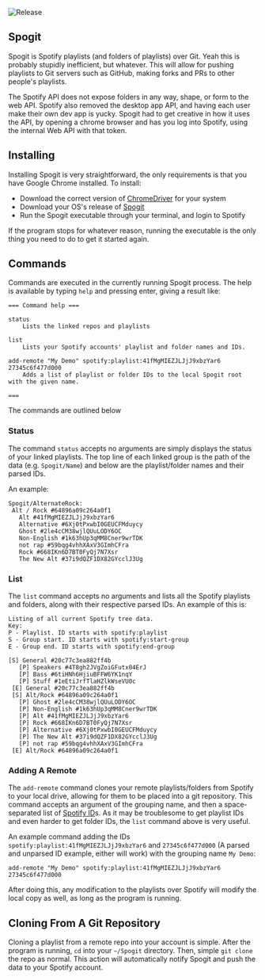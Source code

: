 ![Release](https://github.com/RubbaBoy/Spogit/workflows/Release/badge.svg)

## Spogit

Spogit is Spotify playlists (and folders of playlists) over Git. Yeah this is probably stupidly inefficient, but whatever. This will allow for pushing playlists to Git servers such as GitHub, making forks and PRs to other people's playlists.

The Spotify API does not expose folders in any way, shape, or form to the web API. Spotify also removed the desktop app API, and having each user make their own dev app is yucky. Spogit had to get creative in how it uses the API, by opening a chrome browser and has you log into Spotify, using the internal Web API with that token.

## Installing

Installing Spogit is very straightforward, the only requirements is that you have Google Chrome installed. To install:

- Download the correct version of [ChromeDriver](https://chromedriver.chromium.org/) for your system
- Download your OS's release of [Spogit](https://github.com/RubbaBoy/Spogit/releases)
- Run the Spogit executable through your terminal, and login to Spotify

If the program stops for whatever reason, running the executable is the only thing you need to do to get it started again.

## Commands

Commands are executed in the currently running Spogit process. The help is available by typing `help` and pressing enter, giving a result like:

```
=== Command help ===

status
    Lists the linked repos and playlists

list
    Lists your Spotify accounts' playlist and folder names and IDs.

add-remote "My Demo" spotify:playlist:41fMgMIEZJLJjJ9xbzYar6 27345c6f477d000
    Adds a list of playlist or folder IDs to the local Spogit root with the given name.

===
```

The commands are outlined below

### Status

The command `status` accepts no arguments are simply displays the status of your linked playlists. The top line of each linked group is the path of the data (e.g. `Spogit/Name`) and below are the playlist/folder names and their parsed IDs.

An example:

```
Spogit/AlternateRock:
 Alt ∕ Rock #64896a09c264a0f1
   Alt #41fMgMIEZJLJjJ9xbzYar6
   Alternative #6Xj0tPxwbI0GEUCFMduycy
   Ghost #2le4cCM38wjlQUuLODY6OC
   Non-English #1k63hUp3qMM8Cner9wrTDK
   not rap #59bqg4vhhXAxV3GImhCFra
   Rock #668IKn6D7BT0FyQj7N7Xsr
   The New Alt #37i9dQZF1DX82GYcclJ3Ug
```



### List

The `list` command accepts no arguments and lists all the Spotify playlists and folders, along with their respective parsed IDs. An example of this is:

```
Listing of all current Spotify tree data.
Key:
P - Playlist. ID starts with spotify:playlist
S - Group start. ID starts with spotify:start-group
E - Group end. ID starts with spotify:end-group

[S] General #20c77c3ea882ff4b
   [P] Speakers #4T8gh2JVgZoiGFutx04ErJ
   [P] Bass #6tiHNh6HjiuBFFW6YK1nqY
   [P] Stuff #1eEtiJrfTlaHZlkWseVU0c
 [E] General #20c77c3ea882ff4b
 [S] Alt/Rock #64896a09c264a0f1
   [P] Ghost #2le4cCM38wjlQUuLODY6OC
   [P] Non-English #1k63hUp3qMM8Cner9wrTDK
   [P] Alt #41fMgMIEZJLJjJ9xbzYar6
   [P] Rock #668IKn6D7BT0FyQj7N7Xsr
   [P] Alternative #6Xj0tPxwbI0GEUCFMduycy
   [P] The New Alt #37i9dQZF1DX82GYcclJ3Ug
   [P] not rap #59bqg4vhhXAxV3GImhCFra
 [E] Alt/Rock #64896a09c264a0f1
```



### Adding A Remote

The `add-remote` command clones your remote playlists/folders from Spotify to your local drive, allowing for them to be placed into a git repository. This command accepts an argument of the grouping name, and then a space-separated list of [Spotify ID](https://developer.spotify.com/documentation/web-api/#spotify-uris-and-ids)s. As it may be troublesome to get playlist IDs and even harder to get folder IDs, the `list` command above is very useful.

An example command adding the IDs `spotify:playlist:41fMgMIEZJLJjJ9xbzYar6` and `27345c6f477d000` (A parsed and unparsed ID example, either will work) with the grouping name `My Demo`:

```
add-remote "My Demo" spotify:playlist:41fMgMIEZJLJjJ9xbzYar6 27345c6f477d000
```

After doing this, any modification to the playlists over Spotify will modify the local copy as well, as long as the program is running.

## Cloning From A Git Repository

Cloning a playlist from a remote repo into your account is simple. After the program is running, `cd` into your `~/Spogit` directory. Then, simple `git clone` the repo as normal. This action will automatically notify Spogit and push the data to your Spotify account.

